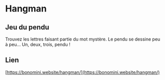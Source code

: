 # Hangman

## Jeu du pendu

Trouvez les lettres faisant partie du mot mystère. Le pendu se dessine peu à peu... Un, deux, trois, pendu !

## Lien

[https://bonomini.website/hangman/](https://bonomini.website/hangman/)
